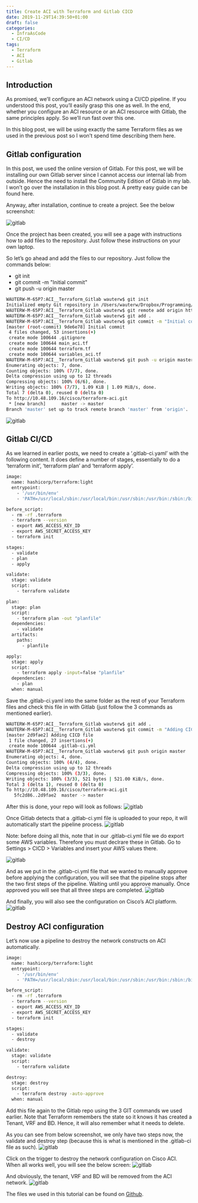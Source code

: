 ```yaml
---
title: Create ACI with Terraform and Gitlab CICD
date: 2019-11-29T14:39:50+01:00
draft: false
categories:
  - InfraAsCode
  - CI/CD
tags:
  - Terraform
  - ACI
  - Gitlab
---
```

## Introduction
As promised, we’ll configure an ACI network using a CI/CD pipeline. If you understood this post, you’ll easily grasp this one as well. In the end, whether you configure an ACI resource or an ACI resource with Gitlab, the same principles apply. So we’ll run fast over this one.

In this blog post, we will be using exactly the same Terraform files as we used in the previous post so I won’t spend time describing them here.

## Gitlab configuration
In this post, we used the online version of Gitlab. For this post, we will be installing our own Gitlab server since I cannot access our internal lab from outside. Hence the need to install the Community Edition of Gitlab in my lab. I won’t go over the installation in this blog post. A pretty easy guide can be found here.

Anyway, after installation, continue to create a project. See the below screenshot:

![gitlab](/images/2019-11-29-1.png)

Once the project has been created, you will see a page with instructions how to add files to the repository. Just follow these instructions on your own laptop. 

So let’s go ahead and add the files to our repository. Just follow the commands below:
- git init
- git commit -m "Initial commit"
- git push -u origin master

```bash
WAUTERW-M-65P7:ACI__Terraform_Gitlab wauterw$ git init
Initialized empty Git repository in /Users/wauterw/Dropbox/Programming/blog-hugo-netlify-code/ACI__Terraform_Gitlab/.git/
WAUTERW-M-65P7:ACI__Terraform_Gitlab wauterw$ git remote add origin http://10.48.109.16/cisco/terraform-aci.git
WAUTERW-M-65P7:ACI__Terraform_Gitlab wauterw$ git add .
WAUTERW-M-65P7:ACI__Terraform_Gitlab wauterw$ git commit -m "Initial commit"
[master (root-commit) 9de6e78] Initial commit
 4 files changed, 53 insertions(+)
 create mode 100644 .gitignore
 create mode 100644 main_aci.tf
 create mode 100644 terraform.tf
 create mode 100644 variables_aci.tf
WAUTERW-M-65P7:ACI__Terraform_Gitlab wauterw$ git push -u origin master
Enumerating objects: 7, done.
Counting objects: 100% (7/7), done.
Delta compression using up to 12 threads
Compressing objects: 100% (6/6), done.
Writing objects: 100% (7/7), 1.09 KiB | 1.09 MiB/s, done.
Total 7 (delta 0), reused 0 (delta 0)
To http://10.48.109.16/cisco/terraform-aci.git
 * [new branch]      master -> master
Branch 'master' set up to track remote branch 'master' from 'origin'.
```
![gitlab](/images/2019-11-29-3.png)

## Gitlab CI/CD

As we learned in earlier posts, we need to create a ‘.gitlab-ci.yaml’ with the following content. It does define a number of stages, essentially to do a ‘terraform init’, ‘terraform plan’ and ‘terraform apply’.
```bash
image:
  name: hashicorp/terraform:light
  entrypoint:
    - '/usr/bin/env'
    - 'PATH=/usr/local/sbin:/usr/local/bin:/usr/sbin:/usr/bin:/sbin:/bin'

before_script:
  - rm -rf .terraform
  - terraform --version
  - export AWS_ACCESS_KEY_ID
  - export AWS_SECRET_ACCESS_KEY
  - terraform init

stages:
  - validate
  - plan
  - apply

validate:
  stage: validate
  script:
    - terraform validate

plan:
  stage: plan
  script:
    - terraform plan -out "planfile"
  dependencies:
    - validate
  artifacts:
    paths:
      - planfile

apply:
  stage: apply
  script:
    - terraform apply -input=false "planfile"
  dependencies:
    - plan
  when: manual
```
Save the .gitlab-ci.yaml into the same folder as the rest of your Terraform files and check this file in with Gitlab (just follow the 3 commands as mentioned earlier).

```bash
WAUTERW-M-65P7:ACI__Terraform_Gitlab wauterw$ git add .
WAUTERW-M-65P7:ACI__Terraform_Gitlab wauterw$ git commit -m "Adding CICD file"
[master 2d9fae2] Adding CICD file
 1 file changed, 27 insertions(+)
 create mode 100644 .gitlab-ci.yml
WAUTERW-M-65P7:ACI__Terraform_Gitlab wauterw$ git push origin master
Enumerating objects: 4, done.
Counting objects: 100% (4/4), done.
Delta compression using up to 12 threads
Compressing objects: 100% (3/3), done.
Writing objects: 100% (3/3), 521 bytes | 521.00 KiB/s, done.
Total 3 (delta 1), reused 0 (delta 0)
To http://10.48.109.16/cisco/terraform-aci.git
   5fc2d86..2d9fae2  master -> master
```

After this is done, your repo will look as follows:
![gitlab](/images/2019-11-29-4.png)

Once Gitlab detects that a .gitlab-ci.yml file is uploaded to your repo, it will automatically start the pipeline process.
![gitlab](/images/2019-11-29-5.png)

Note: before doing all this, note that in our .gitlab-ci.yml file we do export some AWS variables. Therefore you must declrare these in Gitlab. Go to Settings > CICD > Variables and insert your AWS values there.

![gitlab](/images/2019-11-29-11.png)

And as we put in the .gitlab-ci.yml file that we wanted to manually approve before applying the configuration, you will see that the pipeline stops after the two first steps of the pipeline. Waiting until you approve manually. Once approved you will see that all three steps are completed.
![gitlab](/images/2019-11-29-6.png)

And finally, you will also see the configuration on Cisco’s ACI platform.
![gitlab](/images/2019-11-29-7.png)

## Destroy ACI configuration
Let’s now use a pipeline to destroy the network constructs on ACI automatically.
```bash
image:
  name: hashicorp/terraform:light
  entrypoint:
    - '/usr/bin/env'
    - 'PATH=/usr/local/sbin:/usr/local/bin:/usr/sbin:/usr/bin:/sbin:/bin'

before_script:
  - rm -rf .terraform
  - terraform --version
  - export AWS_ACCESS_KEY_ID
  - export AWS_SECRET_ACCESS_KEY
  - terraform init

stages:
  - validate
  - destroy

validate:
  stage: validate
  script:
    - terraform validate

destroy:
  stage: destroy
  script:
    - terraform destroy -auto-approve
  when: manual
  ```
Add this file again to the Gitlab repo using the 3 GIT commands we used earlier. Note that Terraform remembers the state so it knows it has created a Tenant, VRF and BD. Hence, it will also remember what it needs to delete.

As you can see from below screenshot, we only have two steps now, the validate and destroy step (because this is what is mentioned in the .gitlab-ci file as such).
![gitlab](/images/2019-11-29-8.png)

Click on the trigger to destroy the network configuration on Cisco ACI. When all works well, you will see the below screen:
![gitlab](/images/2019-11-29-9.png)

And obviously, the tenant, VRF and BD will be removed from the ACI network.
![gitlab](/images/2019-11-29-10.png)

The files we used in this tutorial can be found on [Github](https://github.com/wiwa1978/blog-hugo-netlify-code/tree/master/ACI_Terraform_Gitlab).
